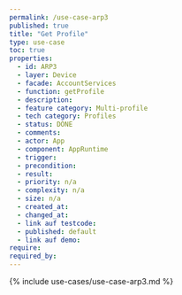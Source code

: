 ```yaml
---
permalink: /use-case-arp3
published: true
title: "Get Profile"
type: use-case
toc: true
properties:
  - id: ARP3
  - layer: Device
  - facade: AccountServices
  - function: getProfile
  - description:
  - feature category: Multi-profile
  - tech category: Profiles
  - status: DONE
  - comments:
  - actor: App
  - component: AppRuntime
  - trigger:
  - precondition:
  - result:
  - priority: n/a
  - complexity: n/a
  - size: n/a
  - created_at:
  - changed_at:
  - link auf testcode:
  - published: default
  - link auf demo:
require:
required_by:
---
```


{% include use-cases/use-case-arp3.md %}

